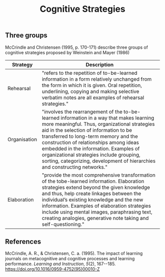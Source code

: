 ﻿---
title: Cognitive Strategies
---
## Three groups

McCrindle and Christensen (1995, p. 170-171) describe three groups of cognitive strategies proposed by Weinstein and Mayer (1986)

| Strategy | Description |
| --- | --- |
| Rehearsal | "refers to the repetition of to-be-learned information in a form relatively unchanged from the form in which it is given. Oral repetition, underlining, copying and making selective verbatim notes are all examples of rehearsal strategies." |
| Organisation | "involves the rearrangement of the to-be-learned information in a way that makes learning more meaningful. Thus, organizational strategies aid in the selection of information to be transferred to long-term memory and the construction of relationships among ideas embedded in the information. Examples of organizational strategies include grouping, sorting, categorizing, development of hierarchies and constructing networks." |
| Elaboration | "provide the most comprehensive transformation of the tobe-learned information. Elaboration strategies extend beyond the given knowledge and thus, help create linkages between the individual’s existing knowledge and the new information. Examples of elaboration strategies include using mental images, paraphrasing text, creating analogies, generative note taking and self-questioning." |


## References

McCrindle, A. R., & Christensen, C. a. (1995). The impact of learning journals on metacognitive and cognitive processes and learning performance. *Learning and Instruction*, *5*(2), 167--185. <https://doi.org/10.1016/0959-4752(95)00010-Z>